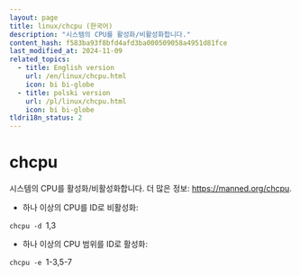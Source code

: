 ```yaml
---
layout: page
title: linux/chcpu (한국어)
description: "시스템의 CPU를 활성화/비활성화합니다."
content_hash: f583ba93f8bfd4afd3ba000509058a4951d81fce
last_modified_at: 2024-11-09
related_topics:
  - title: English version
    url: /en/linux/chcpu.html
    icon: bi bi-globe
  - title: polski version
    url: /pl/linux/chcpu.html
    icon: bi bi-globe
tldri18n_status: 2
---
```

# chcpu

시스템의 CPU를 활성화/비활성화합니다.
더 많은 정보: <https://manned.org/chcpu>.

- 하나 이상의 CPU를 ID로 비활성화:

`chcpu -d `<span class="tldr-var badge badge-pill bg-dark-lm bg-white-dm text-white-lm text-dark-dm font-weight-bold">1,3</span>

- 하나 이상의 CPU 범위를 ID로 활성화:

`chcpu -e `<span class="tldr-var badge badge-pill bg-dark-lm bg-white-dm text-white-lm text-dark-dm font-weight-bold">1-3,5-7</span>
